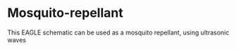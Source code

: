 # Mosquito-repellant
This EAGLE schematic can be used as a mosquito repellant, using ultrasonic waves 

